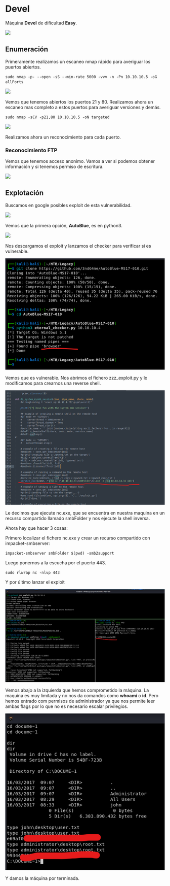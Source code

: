 # Devel

Máquina **Devel** de dificultad **Easy**.

![](../../.gitbook/assets/Selection\_002.png)

## Enumeración

Primeramente realizamos un escaneo nmap rápido para averiguar los puertos abiertos.

```
sudo nmap -p- --open -sS --min-rate 5000 -vvv -n -Pn 10.10.10.5 -oG allPorts
```

![](../../.gitbook/assets/Selection\_003.png)

Vemos que tenemos abiertos los puertos 21 y 80. Realizamos ahora un escaneo mas completo a estos puertos para averiguar versiones y demás.&#x20;

```
sudo nmap -sCV -p21,80 10.10.10.5 -oN targeted
```

![](../../.gitbook/assets/Selection\_004.png)

Realizamos ahora un reconocimiento para cada puerto.

### Reconocimiento FTP

Vemos que tenemos acceso anonimo. Vamos a ver si podemos obtener información y si tenemos permiso de escritura.

![](../../.gitbook/assets/Selection\_005.png)

## Explotación

Buscamos en google posibles exploit de esta vulnerabilidad.

![](../../.gitbook/assets/google\_blue1.png)

Vemos que la primera opción, **AutoBlue**, es en python3.&#x20;

![](../../.gitbook/assets/google\_blue2.png)

Nos descargamos el exploit y lanzamos el checker para verificar si es vulnerable.

![](../../.gitbook/assets/checker.png)

Vemos que es vulnerable. Nos abrimos el fichero zzz\_exploit.py y lo modificamos para crearnos una reverse shell.

![](../../.gitbook/assets/blue1.png)

Le decimos que ejecute nc.exe, que se encuentra en nuestra maquina en un recurso compartido llamado smbFolder y nos ejecute la shell inversa.

Ahora hay que hacer 3 cosas:

Primero localizar el fichero nc.exe y crear un recurso compartido con impacket-smbserver:

```
impacket-smbserver smbFolder $(pwd) -smb2support
```

Luego ponernos a la escucha por el puerto 443.

```
sudo rlwrap nc -nlvp 443
```

Y por último lanzar el exploit

![](../../.gitbook/assets/exploit3.png)

Vemos abajo a la izquierda que hemos comprometido la máquina. La maquina es muy limitada y no nos da comandos como **whoami** o **id**. Pero hemos entrado com permisos de administrador ya que nos permite leer ambas flags por lo que no es necesario escalar privilegios.

![](../../.gitbook/assets/flags.png)

Y damos la máquina por terminada.

